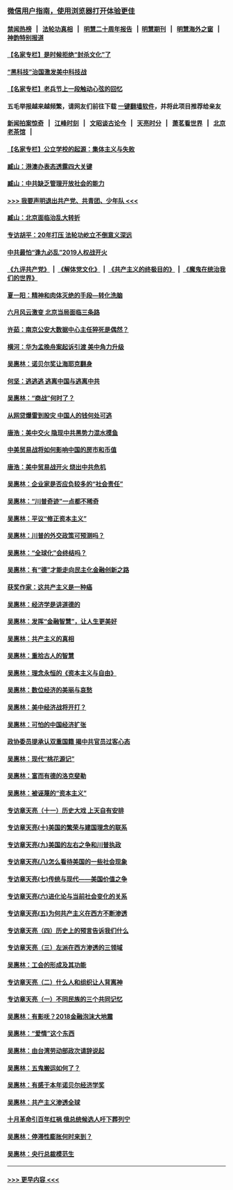 ### [微信用户指南，使用浏览器打开体验更佳](https://github.com/gfw-breaker/banned-news1/blob/master/indexes/wechat-guide.md?t=0)
#### [禁闻热榜](热点新闻.md?t=0)  &nbsp;&nbsp;|&nbsp;&nbsp; [法轮功真相](https://github.com/gfw-breaker/truth/blob/master/README.md?t=0) &nbsp;&nbsp;|&nbsp;&nbsp; [明慧二十周年报告](https://github.com/gfw-breaker/mh-reports/blob/master/README.md?t=0) &nbsp;&nbsp;|&nbsp;&nbsp;[明慧期刊](https://github.com/gfw-breaker/mh-qikan) &nbsp;&nbsp;|&nbsp;&nbsp; [明慧海外之窗](https://github.com/gfw-breaker/mh-news/blob/master/README.md?t=0) &nbsp;&nbsp;|&nbsp;&nbsp; [神韵特别报道](https://github.com/gfw-breaker/mh-news/blob/master/shenyun.md?t=0)
#### [【名家专栏】是时候拒绝“封杀文化”了](../pages/nsc423/n11814093.md?t=02151433) 
#### [“黑科技”治国激发美中科技战](../pages/nsc423/n11638056.md?t=02151433) 
#### [【名家专栏】老兵节上一段触动心弦的回忆](../pages/nsc423/n11646016.md?t=02151433) 
#### 五毛举报越来越频繁，请网友们前往下载 [一键翻墙软件](https://github.com/gfw-breaker/ssr-accounts)，并将此项目推荐给亲友
#### [新闻拍案惊奇](https://github.com/gfw-breaker/banned-news1/blob/master/pages/link4.md) &nbsp;&nbsp;|&nbsp;&nbsp; [江峰时刻](https://github.com/gfw-breaker/banned-news1/blob/master/pages/link4.md) &nbsp;&nbsp;|&nbsp;&nbsp; [文昭谈古论今](https://github.com/gfw-breaker/banned-news1/blob/master/pages/link4.md) &nbsp;&nbsp;|&nbsp;&nbsp; [天亮时分](https://github.com/gfw-breaker/banned-news1/blob/master/pages/link4.md) &nbsp;&nbsp;|&nbsp;&nbsp; [萧茗看世界](https://github.com/gfw-breaker/banned-news1/blob/master/pages/link4.md) &nbsp;&nbsp;|&nbsp;&nbsp; [北京老茶馆](https://github.com/gfw-breaker/banned-news1/blob/master/pages/link4.md) &nbsp;&nbsp;|&nbsp;&nbsp; 
#### [【名家专栏】公立学校的起源：集体主义与失败](../pages/nsc423/n11601833.md?t=02151433) 
#### [臧山：港澳办表态透露四大关键](../pages/nsc423/n11421628.md?t=02151433) 
#### [臧山：中共缺乏管理开放社会的能力](../pages/nsc423/n11407457.md?t=02151433) 
#### [>>> 我要声明退出共产党、共青团、少年队 <<<](https://github.com/begood0513/goodnews/blob/master/quit/letter.md) 
#### [臧山：北京面临治乱大转折](../pages/nsc423/n11406895.md?t=02151433) 
#### [专访胡平：20年打压 法轮功屹立不倒意义深远](../pages/nsc423/n11398800.md?t=02151433) 
#### [中共最怕“逢九必乱”2019人权战开火](../pages/nsc423/n11385248.md?t=02151433) 
#### [《九评共产党》](https://github.com/begood0513/9ping.md/blob/master/README.md) &nbsp;|&nbsp; [《解体党文化》](../../../../jtdwh.md/blob/master/README.md)  &nbsp;|&nbsp; [《共产主义的终极目的》](../../../../gczydzjmd.md/blob/master/README.md) &nbsp;|&nbsp; [《魔鬼在统治我们的世界》](../../../../mgztzwmdsj.md/blob/master/README.md) 
#### [夏一阳：精神和肉体灭绝的手段—转化洗脑](../pages/nsc423/n11368250.md?t=02151433) 
#### [六月风云激变 北京当局面临三条路](../pages/nsc423/n11313668.md?t=02151433) 
#### [许茹：南京公安大数据中心主任猝死是偶然？](../pages/nsc423/n11064744.md?t=02151433) 
#### [横河：华为孟晚舟案起诉引渡 美中角力升级](../pages/nsc423/n11027230.md?t=02151433) 
#### [吴惠林：诺贝尔奖让海耶克翻身](../pages/nsc423/n10890049.md?t=02151433) 
#### [何坚：逃逃逃 逃离中国与逃离中共](../pages/nsc423/n10592891.md?t=02151433) 
#### [吴惠林：“商战”何时了？](../pages/nsc423/n10573558.md?t=02151433) 
#### [从网贷爆雷到股灾 中国人的钱何处可逃](../pages/nsc423/n10572800.md?t=02151433) 
#### [唐浩：美中交火 隐现中共黑势力混水摸鱼](../pages/nsc423/n10544040.md?t=02151433) 
#### [中美贸易战将如何影响中国的房市和币值](../pages/nsc423/n10543697.md?t=02151433) 
#### [唐浩：美中贸易战开火 烧出中共危机](../pages/nsc423/n10540126.md?t=02151433) 
#### [吴惠林：企业家是否应负较多的“社会责任”](../pages/nsc423/n10535022.md?t=02151433) 
#### [吴惠林：“川普奇迹”一点都不稀奇](../pages/nsc423/n10512808.md?t=02151433) 
#### [吴惠林：平议“修正资本主义”](../pages/nsc423/n10495724.md?t=02151433) 
#### [吴惠林：川普的外交政策可预测吗？](../pages/nsc423/n10462387.md?t=02151433) 
#### [吴惠林：“全球化”会终结吗？](../pages/nsc423/n10452838.md?t=02151433) 
#### [吴惠林：有“德”才能走向民主化金融创新之路](../pages/nsc423/n10432292.md?t=02151433) 
#### [获奖作家：这共产主义是一种癌](../pages/nsc423/n10431541.md?t=02151433) 
#### [吴惠林：经济学是讲道德的](../pages/nsc423/n10398014.md?t=02151433) 
#### [吴惠林：发挥“金融智慧”，让人生更美好](../pages/nsc423/n10375019.md?t=02151433) 
#### [吴惠林：共产主义的真相](../pages/nsc423/n10351394.md?t=02151433) 
#### [吴惠林：重拾古人的智慧](../pages/nsc423/n10337691.md?t=02151433) 
#### [吴惠林：理念永恒的《资本主义与自由》](../pages/nsc423/n10316274.md?t=02151433) 
#### [吴惠林：数位经济的美丽与哀愁](../pages/nsc423/n10292946.md?t=02151433) 
#### [吴惠林：美中经济战将开打？](../pages/nsc423/n10258825.md?t=02151433) 
#### [吴惠林：可怕的中国经济扩张](../pages/nsc423/n10219147.md?t=02151433) 
#### [政协委员提承认双重国籍 揭中共官员过客心态](../pages/nsc423/n10208809.md?t=02151433) 
#### [吴惠林：现代“桃花源记”](../pages/nsc423/n10185234.md?t=02151433) 
#### [吴惠林：富而有德的洛克斐勒](../pages/nsc423/n10142264.md?t=02151433) 
#### [吴惠林：被诬蔑的“资本主义”](../pages/nsc423/n10124816.md?t=02151433) 
#### [专访章天亮（十一）历史大戏 上天自有安排](../pages/nsc423/n10094905.md?t=02151433) 
#### [专访章天亮(十)美国的繁荣与建国理念的联系](../pages/nsc423/n10094899.md?t=02151433) 
#### [专访章天亮(九)美国的左右之争和川普执政](../pages/nsc423/n10094889.md?t=02151433) 
#### [专访章天亮(八)怎么看待美国的一些社会现象](../pages/nsc423/n10094857.md?t=02151433) 
#### [专访章天亮(七)传统与现代——美国价值之争](../pages/nsc423/n10093140.md?t=02151433) 
#### [专访章天亮(六)进化论与当前社会变化的关系](../pages/nsc423/n10092036.md?t=02151433) 
#### [专访章天亮(五)为何共产主义在西方不断渗透](../pages/nsc423/n10083620.md?t=02151433) 
#### [专访章天亮（四）历史上的预言告诉我们什么](../pages/nsc423/n10083606.md?t=02151433) 
#### [专访章天亮（三）左派在西方渗透的三领域](../pages/nsc423/n10081115.md?t=02151433) 
#### [吴惠林：工会的形成及其功能](../pages/nsc423/n10080633.md?t=02151433) 
#### [专访章天亮（二）什么人和组织让人背离神](../pages/nsc423/n10076637.md?t=02151433) 
#### [专访章天亮（一）不同民族的三个共同记忆](../pages/nsc423/n10074188.md?t=02151433) 
#### [吴惠林：有影呒？2018金融泡沫大地震](../pages/nsc423/n10040534.md?t=02151433) 
#### [吴惠林：“爱情”这个东西](../pages/nsc423/n10019423.md?t=02151433) 
#### [吴惠林：由台湾劳动部政次请辞说起](../pages/nsc423/n9979679.md?t=02151433) 
#### [吴惠林：五鬼搬运如何了？](../pages/nsc423/n9925338.md?t=02151433) 
#### [吴惠林：有感于本年诺贝尔经济学奖](../pages/nsc423/n9871883.md?t=02151433) 
#### [吴惠林：共产主义渗透全球](../pages/nsc423/n9812748.md?t=02151433) 
#### [十月革命引百年红祸 俄总统候选人吁下葬列宁](../pages/nsc423/n9810182.md?t=02151433) 
#### [吴惠林：停滞性膨胀何时来到？](../pages/nsc423/n9764136.md?t=02151433) 
#### [吴惠林：央行总裁模范生](../pages/nsc423/n9728134.md?t=02151433) 

----
#### [ >>> 更早内容 <<< ](../indexes/nsc423-earlier.md)
